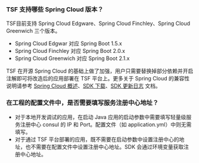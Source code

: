 ### TSF 支持哪些 Spring Cloud 版本？
TSF目前支持 Spring Cloud Edgware、Spring Cloud Finchley、Spring Cloud Greenwich 三个版本。
- Spring Cloud Edgwar 对应 Spring Boot 1.5.x
- Spring Cloud Finchley 对应 Spring Boot 2.0.x
- Spring Cloud Greenwich 对应 Spring Boot 2.1.x

TSF 在开源 Spring Cloud 的基础上做了加强，用户只需要替换掉部分依赖并开启注解即可将改造后的应用部署在 TSF 平台上。更多关于 Spring Cloud 的兼容性说明请参考 [Spring Cloud 概述](https://cloud.tencent.com/document/product/649/36285)、[SDK 下载](https://cloud.tencent.com/document/product/649/20231)、[SDK 更新日志](https://cloud.tencent.com/document/product/649/38982) 文档。


### 在工程的配置文件中，是否需要填写服务注册中心地址？

- 对于本地开发调试的应用，在启动 Java 应用的启动参数中需要填写轻量级服务注册中心 consul 的 IP 和 Port。配置文件（如 application.yml）中则无需填写。
- 对于通过 TSF 平台部署的应用，既不需要在启动参数中设置注册中心的地址，也不需要在配置文件中设置注册中心地址。SDK 会通过环境变量获取注册中心地址。
